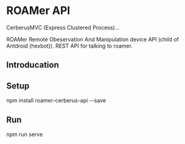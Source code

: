 # ROAMer API

CerberusMVC (Express Clustered Process)...

ROAMer Remote Obeservation And Manipulation device API (child of Antdroid (hexbot)). REST API for talking to roamer.

## Introducation

## Setup

npm install roamer-cerberus-api --save

## Run

npm run serve